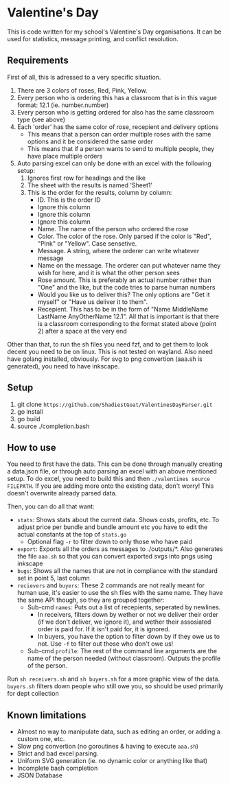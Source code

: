 # Valentine's Day 

This is code written for my school's Valentine's Day organisations. It can be used for statistics, message printing, and conflict resolution.

## Requirements

First of all, this is adressed to a very specific situation. 

1. There are 3 colors of roses, Red, Pink, Yellow.
2. Every person who is ordering this has a classroom that is in this vague format: 12.1 (ie. number.number)
3. Every person who is getting ordered for also has the same classroom type (see above)
4. Each 'order' has the same color of rose, recepient and delivery options
    - This means that a person can order multiple roses with the same options and it be considered the same order
    - This means that if a person wants to send to multiple people, they have place multiple orders
5. Auto parsing excel can only be done with an excel with the following setup:
    1. Ignores first row for headings and the like
    2. The sheet with the results is named 'Sheet1'
    3. This is the order for the results, column by column:
        - ID. This is the order ID
        - Ignore this column
        - Ignore this column
        - Ignore this column
        - Name. The name of the person who ordered the rose
        - Color. The color of the rose. Only parsed if the color is "Red", "Pink" or "Yellow". Case sensetive.
        - Message. A string, where the orderer can write whatever message
        - Name on the message. The orderer can put whatever name they wish for here, and it is what the other person sees
        - Rose amount. This is preferably an actual number rather than "One" and the like, but the code tries to parse human numbers
        - Would you like us to deliver this? The only options are "Get it myself" or "Have us deliver it to them". 
        - Recepient. This has to be in the form of "Name MiddleName LastName AnyOtherName 12.1". All that is important is that there is a classroom corresponding to the format stated above (point 2) after a space at the very end

Other than that, to run the sh files you need fzf, and to get them to look decent you need to be on linux. This is not tested on wayland.
Also need have golang installed, obviously. For svg to png convertion (aaa.sh is generated), you need to have inkscape.

## Setup

1. git clone `https://github.com/ShadiestGoat/ValentinesDayParser.git`
2. go install
3. go build
4. source ./completion.bash

## How to use

You need to first have the data. This can be done through manually creating a data.json file, or through auto parsing an excel with an above mentioned setup. To do excel, you need to build this and then `./valentines source FILEPATH`. If you are adding more onto the existing data, don't worry! This doesn't overwrite already parsed data.

Then, you can do all that want:

- `stats`: Shows stats about the current data. Shows costs, profits, etc. To adjust price per bundle and bundle amount etc you have to edit the actual constants at the top of `stats.go`
    - Optional flag `-r` to filter down to only those who have paid
- `export`: Exports all the orders as messages to ./outputs/*. Also generates the file `aaa.sh` so that you can convert exported svgs into pngs using inkscape
- `bugs`:  Shows all the names that are not in compliance with the standard set in point 5, last column
- `recievers` and `buyers`: These 2 commands are not really meant for human use, it's easier to use the sh files with the same name. They have the same API though, so they are grouped together:
    - Sub-cmd `names`: Puts out a list of recepients, seperated by newlines. 
        - In receivers, filters down by wether or not we deliver their order (if we don't deliver, we ignore it), and wether their assosiated order is paid for. If it isn't paid for, it is ignored.
        - In buyers, you have the option to filter down by if they owe us to not. Use `-f` to filter out those who don't owe us!
    - Sub-cmd `profile`: The rest of the command line arguments are the name of the person needed (without classroom). Outputs the profile of the person. 

Run `sh receivers.sh` and `sh buyers.sh` for a more graphic view of the data. `buyers.sh` filters down people who still owe you, so should be used primarily for dept collection

## Known limitations

- Almost no way to manipulate data, such as editing an order, or adding a custom one, etc. 
- Slow png convertion (no goroutines & having to execute `aaa.sh`)
- Strict and bad excel parsing.
- Uniform SVG generation (ie. no dynamic color or anything like that)
- Incomplete bash completion
- JSON Database